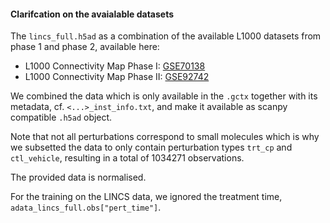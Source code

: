 #### Clarifcation on the avaialable datasets

The `lincs_full.h5ad` as a combination of the available L1000 datasets from phase 1 and phase 2, available here: 
- L1000 Connectivity Map Phase I: [GSE70138](https://www.ncbi.nlm.nih.gov/geo/query/acc.cgi?acc=GSE70138)
- L1000 Connectivity Map Phase II: [GSE92742](https://www.ncbi.nlm.nih.gov/geo/query/acc.cgi?acc=GSE92742)

We combined the data which is only available in the `.gctx` together with its metadata, cf. `<...>_inst_info.txt`, and make it available as scanpy compatible `.h5ad` object. 

Note that not all perturbations correspond to small molecules which is why we subsetted the data to only contain perturbation types `trt_cp` and `ctl_vehicle`, resulting in a total of 1034271 observations.

The provided data is normalised. 

For the training on the LINCS data, we ignored the treatment time, `adata_lincs_full.obs["pert_time"]`.